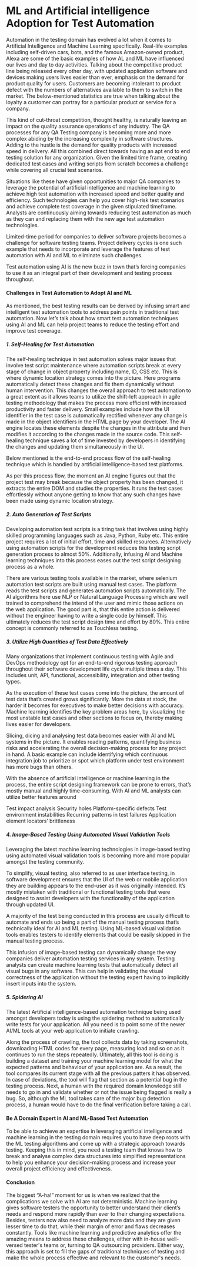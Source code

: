 # ML and Artificial intelligence Adoption for Test Automation

Automation in the testing domain has evolved a lot when it comes to Artificial Intelligence and Machine Learning specifically. Real-life examples including self-driven cars, bots, and the famous Amazon-owned product, Alexa are some of the basic examples of how AL and ML have influenced our lives and day to day activities. Talking about the competitive product line being released every other day, with updated application software and devices making users lives easier than ever, emphasis on the demand for product quality for users. Customers are becoming intolerant to product defect with the numbers of alternatives available to them to switch in the market. The below-mentioned statistics are true when talking about the loyalty a customer can portray for a particular product or service for a company.

This kind of cut-throat competition, thought healthy, is naturally leaving an impact on the quality assurance operations of any industry. The QA processes for any QA Testing company is becoming more and more complex abiding by the increasing complexity in software structures. Adding to the hustle is the demand for quality products with increased speed in delivery. All this combined direct towards having an apt end to end testing solution for any organization. Given the limited time frame, creating dedicated test cases and writing scripts from scratch becomes a challenge while covering all crucial test scenarios.

Situations like these have given opportunities to major QA companies to leverage the potential of artificial intelligence and machine learning to achieve high test automation with increased speed and better quality and efficiency. Such technologies can help you cover high-risk test scenarios and achieve complete test coverage in the given stipulated timeframe. Analysts are continuously aiming towards reducing test automation as much as they can and replacing them with the new age test automation technologies.

Limited-time period for companies to deliver software projects becomes a challenge for software testing teams. Project delivery cycles is one such example that needs to incorporate and leverage the features of test automation with AI and ML to eliminate such challenges.

Test automation using AI is the new buzz in town that’s forcing companies to use it as an integral part of their development and testing process throughout.

#### Challenges in Test Automation to Adopt AI and ML

As mentioned, the best testing results can be derived by infusing smart and intelligent test automation tools to address pain points in traditional test automation. Now let’s talk about how smart test automation techniques using AI and ML can help project teams to reduce the testing effort and improve test coverage.

##### 1. Self-Healing for Test Automation

The self-healing technique in test automation solves major issues that involve test script maintenance where automation scripts break at every stage of change in object property including name, ID, CSS etc. This is where dynamic location strategy comes into the picture. Here programs automatically detect these changes and fix them dynamically without human intervention. This changes the overall approach to test automation to a great extent as it allows teams to utilize the shift-left approach in agile testing methodology that makes the process more efficient with increased productivity and faster delivery. Small examples include how the UI identifier in the test case is automatically rectified whenever any change is made in the object identifiers in the HTML page by your developer. The AI engine locates these elements despite the changes in the attribute and then modifies it according to the changes made in the source code. This self-healing technique saves a lot of time invested by developers in identifying the changes and updating them simultaneously in the UI.

Below mentioned is the end-to-end process flow of the self-healing technique which is handled by artificial intelligence-based test platforms.

As per this process flow, the moment an AI engine figures out that the project test may break because the object property has been changed, it extracts the entire DOM and studies the properties. It runs the test cases effortlessly without anyone getting to know that any such changes have been made using dynamic location strategy.

##### 2. Auto Generation of Test Scripts

Developing automation test scripts is a tiring task that involves using highly skilled programming languages such as Java, Python, Ruby etc. This entire project requires a lot of initial effort, time and skilled resources. Alternatively using automation scripts for the development reduces this testing script generation process to almost 50%. Additionally, infusing AI and Machine learning techniques into this process eases out the test script designing process as a whole.

There are various testing tools available in the market, where selenium automation test scripts are built using manual test cases. The platform reads the test scripts and generates automation scripts automatically. The AI algorithms here use NLP or Natural Language Processing which are well trained to comprehend the intend of the user and mimic those actions on the web application. The good part is, that this entire action is delivered without the engineer having to write a single code by himself. This ultimately reduces the test script design time and effort by 80%. This entire concept is commonly referred to as Touchless testing.

##### 3. Utilize High Quantities of Test Data Effectively

Many organizations that implement continuous testing with Agile and DevOps methodology opt for an end-to-end rigorous testing approach throughout their software development life cycle multiple times a day. This includes unit, API, functional, accessibility, integration and other testing types.

As the execution of these test cases come into the picture, the amount of test data that’s created grows significantly. More the data at stock, the harder it becomes for executives to make better decisions with accuracy. Machine learning identifies the key problem areas here, by visualizing the most unstable test cases and other sections to focus on, thereby making lives easier for developers.

Slicing, dicing and analysing test data becomes easier with AI and ML systems in the picture. It enables reading patterns, quantifying business risks and accelerating the overall decision-making process for any project in hand. A basic example can include identifying which continuous integration job to prioritize or spot which platform under test environment has more bugs than others.

With the absence of artificial intelligence or machine learning in the process, the entire script designing framework can be prone to errors, that’s mostly manual and highly time-consuming. With AI and ML analysts can utilize better features around

Test impact analysis
Security holes
Platform-specific defects
Test environment instabilities
Recurring patterns in test failures
Application element locators’ brittleness

##### 4. Image-Based Testing Using Automated Visual Validation Tools

Leveraging the latest machine learning technologies in image-based testing using automated visual validation tools is becoming more and more popular amongst the testing community.

To simplify, visual testing, also referred to as user interface testing, in software development ensures that the UI of the web or mobile application they are building appears to the end-user as it was originally intended. It’s mostly mistaken with traditional or functional testing tools that were designed to assist developers with the functionality of the application through updated UI.

A majority of the test being conducted in this process are usually difficult to automate and ends up being a part of the manual testing process that’s technically ideal for AI and ML testing. Using ML-based visual validation tools enables testers to identify elements that could be easily skipped in the manual testing process.

This infusion of image-based testing can dynamically change the way companies deliver automation testing services in any system. Testing analysts can create machine learning tests that automatically detect all visual bugs in any software. This can help in validating the visual correctness of the application without the testing expert having to implicitly insert inputs into the system.

##### 5. Spidering AI

The latest Artificial intelligence-based automation technique being used amongst developers today is using the spidering method to automatically write tests for your application. All you need is to point some of the newer AI/ML tools at your web application to initiate crawling.

Along the process of crawling, the tool collects data by taking screenshots, downloading HTML codes for every page, measuring load and so on as it continues to run the steps repeatedly. Ultimately, all this tool is doing is building a dataset and training your machine learning model for what the expected patterns and behaviour of your application are. As a result, the tool compares its current stage with all the previous patters it has observed. In case of deviations, the tool will flag that section as a potential bug in the testing process. Next, a human with the required domain knowledge still needs to go in and validate whether or not the issue being flagged is really a bug. So, although the ML tool takes care of the major bug detection process, a human would have to do the final verification before taking a call.

#### Be A Domain Expert in AI and ML-Based Test Automation

To be able to achieve an expertise in leveraging artificial intelligence and machine learning in the testing domain requires you to have deep roots with the ML testing algorithms and come up with a strategic approach towards testing. Keeping this in mind, you need a testing team that knows how to break and analyse complex data structures into simplified representations to help you enhance your decision-making process and increase your overall project efficiency and effectiveness.

#### Conclusion

The biggest “A-ha!” moment for us is when we realized that the complications we solve with AI are not deterministic. Machine learning gives software testers the opportunity to better understand their client’s needs and respond more rapidly than ever to their changing expectations. Besides, testers now also need to analyze more data and they are given lesser time to do that, while their margin of error and flaws decreases constantly. Tools like machine learning and predictive analytics offer the amazing means to address these challenges, either with in-house well-versed tester's teams or, turning to QA outsourcing providers. Either way, this approach is set to fill the gaps of traditional techniques of testing and make the whole process effective and relevant to the customer's needs.
